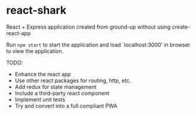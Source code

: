 # react-shark

React + Express application created from ground-up without using create-react-app

Run `npm start` to start the application and load `localhost:3000' in browser to view the application.

TODO:

* Enhance the react app
* Use other react packages for routing, http, etc.
* Add redux for state management
* Include a third-party react component
* Implement unit tests
* Try and convert into a full compliant PWA